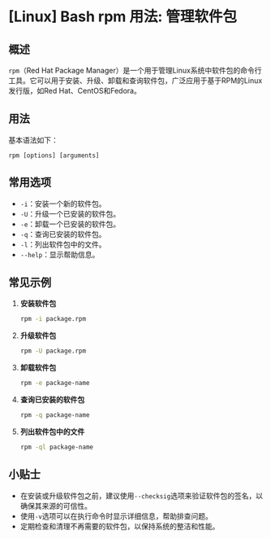 # [Linux] Bash rpm 用法: 管理软件包

## 概述
`rpm`（Red Hat Package Manager）是一个用于管理Linux系统中软件包的命令行工具。它可以用于安装、升级、卸载和查询软件包，广泛应用于基于RPM的Linux发行版，如Red Hat、CentOS和Fedora。

## 用法
基本语法如下：
```
rpm [options] [arguments]
```

## 常用选项
- `-i`：安装一个新的软件包。
- `-U`：升级一个已安装的软件包。
- `-e`：卸载一个已安装的软件包。
- `-q`：查询已安装的软件包。
- `-l`：列出软件包中的文件。
- `--help`：显示帮助信息。

## 常见示例
1. **安装软件包**
   ```bash
   rpm -i package.rpm
   ```

2. **升级软件包**
   ```bash
   rpm -U package.rpm
   ```

3. **卸载软件包**
   ```bash
   rpm -e package-name
   ```

4. **查询已安装的软件包**
   ```bash
   rpm -q package-name
   ```

5. **列出软件包中的文件**
   ```bash
   rpm -ql package-name
   ```

## 小贴士
- 在安装或升级软件包之前，建议使用`--checksig`选项来验证软件包的签名，以确保其来源的可信性。
- 使用`-v`选项可以在执行命令时显示详细信息，帮助排查问题。
- 定期检查和清理不再需要的软件包，以保持系统的整洁和性能。